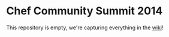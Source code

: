 Chef Community Summit 2014
==========================

This repository is empty, we're capturing everything in the [wiki](https://github.com/opscode/opscode-summit-2014/wiki)!
